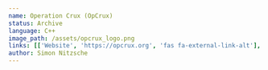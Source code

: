 ```yaml
---
name: Operation Crux (OpCrux)
status: Archive
language: C++
image_path: /assets/opcrux_logo.png
links: [['Website', 'https://opcrux.org', 'fas fa-external-link-alt'], ['Twitter', 'https://twitter.com/opcrux', 'fab fa-twitter'], ['Youtube', 'https://www.youtube.com/channel/UC5-Z2o03q0_HAz-2ntuOfDA', 'fab fa-youtube'], ['GitHub', 'https://github.com/SimonNitzsche/OpCrux-Server', 'fab fa-github']]
author: Simon Nitzsche
---
```

